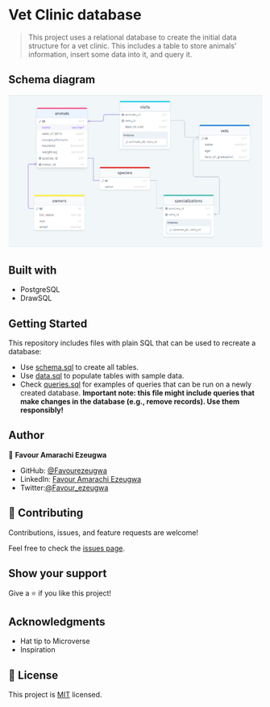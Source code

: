 # Vet Clinic database

> This project uses a relational database to create the initial data structure for a vet clinic. This includes a table to store animals' information, insert some data into it, and query it.

## Schema diagram
![](Screenshots/schema-vet-clinic.PNG)

## Built with
- PostgreSQL
- DrawSQL

## Getting Started

This repository includes files with plain SQL that can be used to recreate a database:

- Use [schema.sql](./schema.sql) to create all tables.
- Use [data.sql](./data.sql) to populate tables with sample data.
- Check [queries.sql](./queries.sql) for examples of queries that can be run on a newly created database. **Important note: this file might include queries that make changes in the database (e.g., remove records). Use them responsibly!**

## Author

👤 **Favour Amarachi Ezeugwa**

- GitHub: [@Favourezeugwa](https://github.com/Favourezeugwa)
- LinkedIn: [Favour Amarachi Ezeugwa](https://www.linkedin.com/in/favour-amarachi-ezeugwa-a5bb31149/)
- Twitter:[@Favour_ezeugwa](https://twitter.com/Favour_ezeugwa)

## 🤝 Contributing

Contributions, issues, and feature requests are welcome!

Feel free to check the [issues page](https://github.com/Favourezeugwa/Vet-clinic-database/issues).

## Show your support

Give a ⭐️ if you like this project!

## Acknowledgments

- Hat tip to Microverse
- Inspiration

## 📝 License

This project is [MIT](./MIT.md) licensed.

